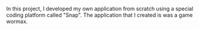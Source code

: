 In this project, I developed my own application from scratch using a special coding platform called "Snap". The application that I created is was a game wormax.

